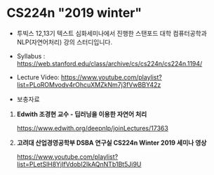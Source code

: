 # CS224n "2019 winter"

- 투빅스 12,13기 텍스트 심화세미나에서 진행한 스탠포드 대학 컴퓨터공학과 NLP(자연어처리) 강의 스터디입니다.

- Syllabus : https://web.stanford.edu/class/archive/cs/cs224n/cs224n.1194/

- Lecture Video: https://www.youtube.com/playlist?list=PLoROMvodv4rOhcuXMZkNm7j3fVwBBY42z

- 보충자료

1. **Edwith 조경현 교수 - 딥러닝을 이용한 자연어 처리**

    https://www.edwith.org/deepnlp/joinLectures/17363

2. **고려대 산업경영공학부 DSBA 연구실 CS224n Winter 2019 세미나 영상**

    https://www.youtube.com/playlist?list=PLetSlH8YjIfVdobI2IkAQnNTb1Bt5Ji9U
